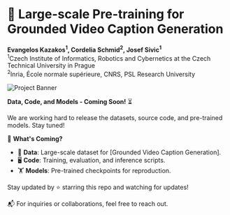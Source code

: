# 🚀 Large-scale Pre-training for Grounded Video Caption Generation

**Evangelos Kazakos<sup>1</sup>, Cordelia Schmid<sup>2</sup>, Josef Sivic<sup>1</sup>**  
<sup>1</sup>Czech Institute of Informatics, Robotics and Cybernetics at the Czech Technical University in Prague  
<sup>2</sup>Inria, École normale supérieure, CNRS, PSL Research University

![Project Banner](teaser.png)

**Data, Code, and Models - Coming Soon!** ⏳  

We are working hard to release the datasets, source code, and pre-trained models. Stay tuned!  

📌 **What's Coming?**  
- 📂 **Data**: Large-scale dataset for [Grounded Video Caption Generation].  
- 🖥️ **Code**: Training, evaluation, and inference scripts.  
- 🏋️ **Models**: Pre-trained checkpoints for reproduction.  

Stay updated by ⭐ starring this repo and watching for updates!  

📬 For inquiries or collaborations, feel free to reach out.  
